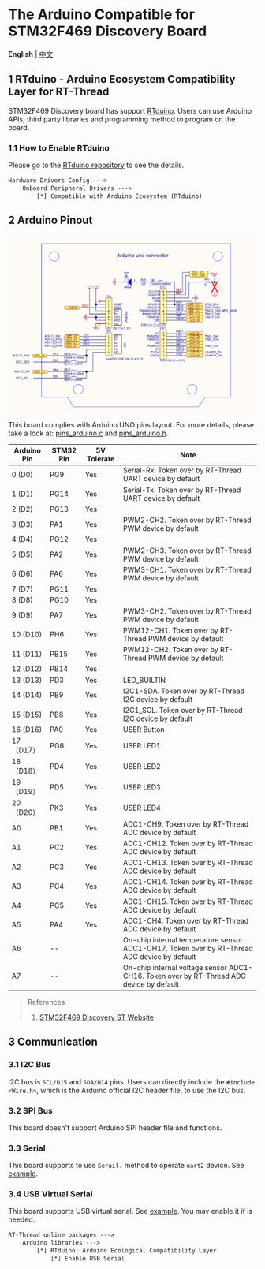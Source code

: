 # The Arduino Compatible for STM32F469 Discovery Board

**English** | [中文](README_zh.md)

## 1 RTduino - Arduino Ecosystem Compatibility Layer for RT-Thread

STM32F469 Discovery board has support [RTduino](https://github.com/RTduino/RTduino). Users can use Arduino APIs, third party libraries and programming method to program on the board.

### 1.1 How to Enable RTduino

Please go to the [RTduino repository](https://github.com/RTduino/RTduino) to see the details.

```Kconfig
Hardware Drivers Config --->
    Onboard Peripheral Drivers --->
        [*] Compatible with Arduino Ecosystem (RTduino)
```

## 2 Arduino Pinout

![disco-f469-pinout](disco-f469-pinout.png)

This board complies with Arduino UNO pins layout. For more details, please take a look at: [pins_arduino.c](pins_arduino.c) and [pins_arduino.h](pins_arduino.h).

| Arduino Pin | STM32 Pin | 5V Tolerate | Note                                                                                         |
| ----------- | --------- | ----------- | -------------------------------------------------------------------------------------------- |
| 0 (D0)      | PG9       | Yes         | Serial-Rx. Token over by RT-Thread UART device by default                                    |
| 1 (D1)      | PG14      | Yes         | Serial-Tx. Token over by RT-Thread UART device by default                                    |
| 2 (D2)      | PG13      | Yes         |                                                                                              |
| 3 (D3)      | PA1       | Yes         | PWM2-CH2. Token over by RT-Thread PWM device by default                                      |
| 4 (D4)      | PG12      | Yes         |                                                                                              |
| 5 (D5)      | PA2       | Yes         | PWM2-CH3. Token over by RT-Thread PWM device by default                                      |
| 6 (D6)      | PA6       | Yes         | PWM3-CH1. Token over by RT-Thread PWM device by default                                      |
| 7 (D7)      | PG11      | Yes         |                                                                                              |
| 8 (D8)      | PG10      | Yes         |                                                                                              |
| 9 (D9)      | PA7       | Yes         | PWM3-CH2. Token over by RT-Thread PWM device by default                                      |
| 10 (D10)    | PH6       | Yes         | PWM12-CH1. Token over by RT-Thread PWM device by default                                     |
| 11 (D11)    | PB15      | Yes         | PWM12-CH2. Token over by RT-Thread PWM device by default                                     |
| 12 (D12)    | PB14      | Yes         |                                                                                              |
| 13 (D13)    | PD3       | Yes         | LED_BUILTIN                                                                                  |
| 14 (D14)    | PB9       | Yes         | I2C1-SDA. Token over by RT-Thread I2C device by default                                      |
| 15 (D15)    | PB8       | Yes         | I2C1_SCL. Token over by RT-Thread I2C device by default                                      |
| 16 (D16)    | PA0       | Yes         | USER Button                                                                                  |
| 17（D17）     | PG6       | Yes         | USER LED1                                                                                    |
| 18（D18）     | PD4       | Yes         | USER LED2                                                                                    |
| 19（D19）     | PD5       | Yes         | USER LED3                                                                                    |
| 20（D20）     | PK3       | Yes         | USER LED4                                                                                    |
| A0          | PB1       | Yes         | ADC1-CH9. Token over by RT-Thread ADC device by default                                      |
| A1          | PC2       | Yes         | ADC1-CH12. Token over by RT-Thread ADC device by default                                     |
| A2          | PC3       | Yes         | ADC1-CH13. Token over by RT-Thread ADC device by default                                     |
| A3          | PC4       | Yes         | ADC1-CH14. Token over by RT-Thread ADC device by default                                     |
| A4          | PC5       | Yes         | ADC1-CH15. Token over by RT-Thread ADC device by default                                     |
| A5          | PA4       | Yes         | ADC1-CH4. Token over by RT-Thread ADC device by default                                      |
| A6          | --        |             | On-chip internal temperature sensor ADC1-CH17. Token over by RT-Thread ADC device by default |
| A7          | --        |             | On-chip internal voltage sensor ADC1-CH16. Token over by RT-Thread ADC device by default     |

> References
> 
> 1. [STM32F469 Discovery ST Website](https://www.st.com/en/evaluation-tools/32f469idiscovery.html#documentation)

## 3 Communication

### 3.1 I2C Bus

I2C bus is `SCL/D15` and `SDA/D14` pins. Users can directly include the `#include <Wire.h>`, which is the Arduino official I2C header file, to use the I2C bus.

### 3.2 SPI Bus

This board doesn't support Arduino SPI header file and functions.

### 3.3 Serial

This board supports to use `Serail.` method to operate `uart2` device. See [example](https://github.com/RTduino/RTduino/blob/master/examples/Basic/helloworld.cpp).

### 3.4 USB Virtual Serial

This board supports USB virtual serial. See [example](https://github.com/RTduino/RTduino/tree/master/examples/USBSerial). You may enable it if is needed.

```Kconfig
RT-Thread online packages --->
    Arduino libraries --->
        [*] RTduino: Arduino Ecological Compatibility Layer
            [*] Enable USB Serial
```
